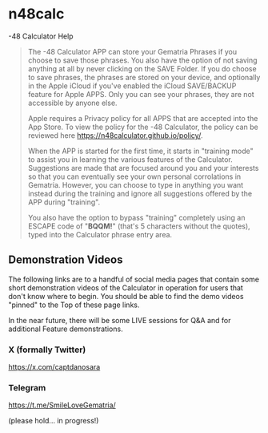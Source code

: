 # n48calc
-48 Calculator Help

> The -48 Calculator APP can store your Gematria Phrases if you choose to save those phrases. You also have the option of not saving anything at all by never clicking on the SAVE Folder. If you do choose to save phrases, the phrases are stored on your device, and optionally in the Apple iCloud if you've enabled the iCloud SAVE/BACKUP feature for Apple APPS. Only you can see your phrases, they are not accessible by anyone else.
>
> Apple requires a Privacy policy for all APPS that are accepted into the App Store. To view the policy for the -48 Calculator, the policy can be reviewed here https://n48calculator.github.io/policy/.
>
> When the APP is started for the first time, it starts in "training mode" to assist you in learning the various features of the Calculator. Suggestions are made that are focused around you and your interests so that you can eventually see your own personal corrolations in Gematria. However, you can choose to type in anything you want instead during the training and ignore all suggestions offered by the APP during "training".
>
> You also have the option to bypass "training" completely using an ESCAPE code of "**BQQM!**" (that's 5 characters without the quotes), typed into the Calculator phrase entry area.

## Demonstration Videos

The following links are to a handful of social media pages that contain some short demonstration videos of the Calculator in operation for users that don't know where to begin. You should be able to find the demo videos "pinned" to the Top of these page links.

In the near future, there will be some LIVE sessions for Q&A and for additional Feature demonstrations.

### X (formally Twitter)
https://x.com/captdanosara

### Telegram
https://t.me/SmileLoveGematria/

(please hold... in progress!)

